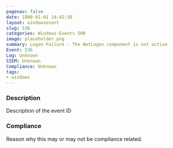```yaml
---
pagenav: false
date: 1800-01-01 14:42:38
layout: windowsevent
slug: 536
categories: Windows-Events 500
image: placeholder.png
summary: Logon Failure - The NetLogon component is not active
Event: 536
Log: Unknown
SIEM: Unknown
Compliance: Unknown
tags:
- windows
---
```


### Description

Description of the event ID

### Compliance

Reason why this may or may not be compliance related.
